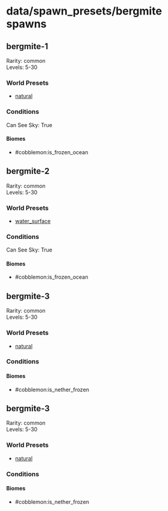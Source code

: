 # data/spawn_presets/bergmite spawns  
  
## bergmite-1  
Rarity: common  
Levels: 5-30  
  
### World Presets  
* [natural](/data/world_presets/natural.md)  
  
### Conditions  
Can See Sky: True  
  
#### Biomes  
  * #cobblemon:is_frozen_ocean
  
  
## bergmite-2  
Rarity: common  
Levels: 5-30  
  
### World Presets  
* [water_surface](/data/world_presets/water_surface.md)  
  
### Conditions  
Can See Sky: True  
  
#### Biomes  
  * #cobblemon:is_frozen_ocean
  
  
## bergmite-3  
Rarity: common  
Levels: 5-30  
  
### World Presets  
* [natural](/data/world_presets/natural.md)  
  
### Conditions  
  
#### Biomes  
  * #cobblemon:is_nether_frozen
  
  
## bergmite-3  
Rarity: common  
Levels: 5-30  
  
### World Presets  
* [natural](/data/world_presets/natural.md)  
  
### Conditions  
  
#### Biomes  
  * #cobblemon:is_nether_frozen
  
